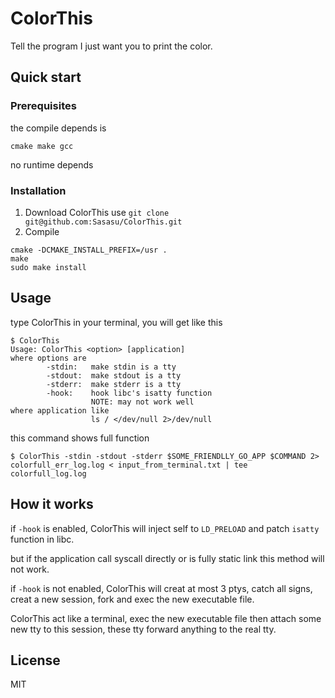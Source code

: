 # ColorThis

Tell the program I just want you to print the color.

## Quick start

### Prerequisites

the compile depends is

```
cmake make gcc
```

no runtime depends

### Installation

1. Download ColorThis use `git clone git@github.com:Sasasu/ColorThis.git`
2. Compile

```shell
cmake -DCMAKE_INSTALL_PREFIX=/usr .
make
sudo make install
```

## Usage

type ColorThis in your terminal, you will get like this

```shell
$ ColorThis
Usage: ColorThis <option> [application]
where options are
        -stdin:   make stdin is a tty
        -stdout:  make stdout is a tty
        -stderr:  make stderr is a tty
        -hook:    hook libc's isatty function
                  NOTE: may not work well
where application like
                  ls / </dev/null 2>/dev/null
```

this command shows full function

```
$ ColorThis -stdin -stdout -stderr $SOME_FRIENDLLY_GO_APP $COMMAND 2> colorfull_err_log.log < input_from_terminal.txt | tee colorfull_log.log
```

## How it works

if `-hook` is enabled, ColorThis will inject self to `LD_PRELOAD` and patch `isatty` function in libc.

but if the application call syscall directly or is fully static link this method will not work.

if `-hook` is not enabled, ColorThis will creat at most 3 ptys, catch all signs, creat a new session, fork and exec the new executable file.

ColorThis act like a terminal, exec the new executable file then attach some new tty to this session, these tty forward anything to the real tty.

## License

MIT
